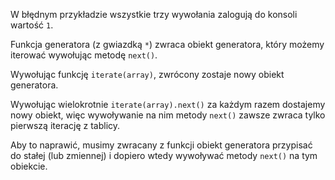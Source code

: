 W błędnym przykładzie wszystkie trzy wywołania zalogują do konsoli wartość `1`.

Funkcja generatora (z gwiazdką `*`) zwraca obiekt generatora, który możemy iterować wywołując metodę `next()`.

Wywołując funkcję `iterate(array)`, zwrócony zostaje nowy obiekt generatora.

Wywołując wielokrotnie `iterate(array).next()` za każdym razem dostajemy nowy obiekt, więc wywoływanie na nim metody `next()` zawsze zwraca tylko pierwszą iterację z tablicy.

Aby to naprawić, musimy zwracany z funkcji obiekt generatora przypisać do stałej (lub zmiennej) i dopiero wtedy wywoływać metody `next()` na tym obiekcie.
